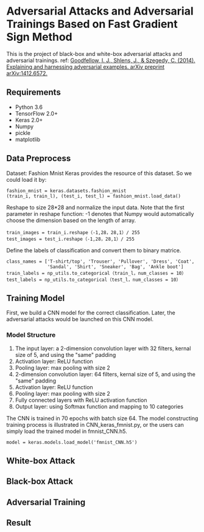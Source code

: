 # Adversarial Attacks and Adversarial Trainings Based on Fast Gradient Sign Method

This is the project of black-box and white-box adversarial attacks and adversarial trainings.
ref: [Goodfellow, I. J., Shlens, J., & Szegedy, C. (2014). Explaining and harnessing adversarial examples. arXiv preprint arXiv:1412.6572.](https://arxiv.org/abs/1412.6572)

## Requirements
* Python 3.6
* TensorFlow 2.0+
* Keras 2.0+
* Numpy
* pickle
* matplotlib

## Data Preprocess
Dataset: Fashion Mnist
Keras provides the resource of this dataset. So we could load it by:
```
fashion_mnist = keras.datasets.fashion_mnist
(train_i, train_l), (test_i, test_l) = fashion_mnist.load_data()
```

Reshape to size 28*28 and normalize the input data. Note that the first parameter in reshape function: -1 denotes that Numpy would automatically
choose the dimension based on the length of array.

```
train_images = train_i.reshape（-1,28，28,1）/ 255
test_images = test_i.reshape（-1,28，28,1）/ 255
```
Define the labels of classification and convert them to binary matrice.
```
class_names = ['T-shirt/top', 'Trouser', 'Pullover', 'Dress', 'Coat',
               'Sandal', 'Shirt', 'Sneaker', 'Bag', 'Ankle boot']
train_labels = np_utils.to_categorical（train_l，num_classes = 10）
test_labels = np_utils.to_categorical（test_l，num_classes = 10）
```

## Training Model
First, we build a CNN model for the correct classification. Later, the adversarial attacks would be launched on this CNN model.

### Model Structure
1. The input layer: a 2-dimension convolution layer with 32 filters, kernal size of 5, and using the "same" padding
2. Activation layer: ReLU function
3. Pooling layer: max pooling with size 2
4. 2-dimension convolution layer: 64 filters, kernal size of 5, and using the "same" padding
5. Activation layer: ReLU function
6. Pooling layer: max pooling with size 2
7. Fully connected layers with ReLU activation function
8. Output layer: using Softmax function and mapping to 10 categories

The CNN is trained in 70 epochs with batch size 64.
The model constructing training process is illustrated in CNN_keras_fmnist.py,
or the users can simply load the trained model in fmnist_CNN.h5.
```
model = keras.models.load_model('fmnist_CNN.h5')
```

## White-box Attack

## Black-box Attack

## Adversarial Training

## Result
